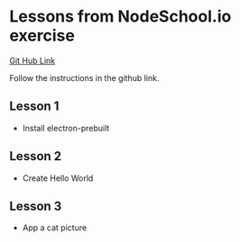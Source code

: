 # Lessons from NodeSchool.io exercise

[Git Hub Link](https://github.com/maxogden/elementary-electron)

Follow the instructions in the github link.

## Lesson 1
- Install electron-prebuilt

## Lesson 2
- Create Hello World

## Lesson 3
- App a cat picture